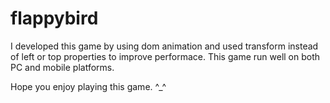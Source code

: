 # flappybird
I developed this game by using dom animation and used transform instead of left or top properties to improve performace. This game run well on both PC and mobile platforms.

Hope you enjoy playing this game. ^_^
